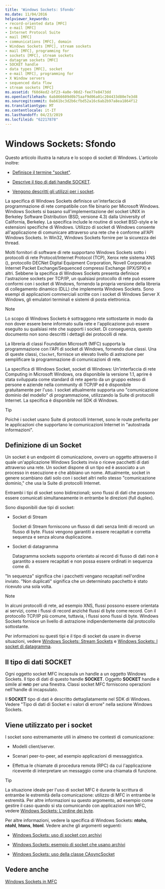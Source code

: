 ```yaml
---
title: 'Windows Sockets: Sfondo'
ms.date: 11/04/2016
helpviewer_keywords:
- record-oriented data [MFC]
- e-mail [MFC]
- Internet Protocol Suite
- mail [MFC]
- communications [MFC], domain
- Windows Sockets [MFC], stream sockets
- mail [MFC], programming for
- sockets [MFC], stream sockets
- datagram sockets [MFC]
- SOCKET handle
- data types [MFC], socket
- e-mail [MFC], programming for
- X Window servers
- sequenced data flow
- stream sockets [MFC]
ms.assetid: f60d4ed2-bf23-4a0e-98d2-fee77e8473dd
ms.openlocfilehash: 6ab866609d0b75aaf9d06a01c204433d80e7e3d8
ms.sourcegitcommit: 0ab61bc3d2b6cfbd52a16c6ab2b97a8ea1864f12
ms.translationtype: MT
ms.contentlocale: it-IT
ms.lasthandoff: 04/23/2019
ms.locfileid: "62217878"
---
```

# <a name="windows-sockets-background"></a>Windows Sockets: Sfondo

Questo articolo illustra la natura e lo scopo di socket di Windows. L'articolo inoltre:

- [Definisce il termine "socket"](#_core_definition_of_a_socket).

- [Descrive il tipo di dati handle SOCKET](#_core_the_socket_data_type).

- [Vengono descritti gli utilizzi per i socket](#_core_uses_for_sockets).

La specifica di Windows Sockets definisce un'interfaccia di programmazione di rete compatibile con file binario per Microsoft Windows. Windows Sockets si basano sull'implementazione del socket UNIX in Berkeley Software Distribution (BSD, versione 4.3) dalla University of California, Berkeley. La specifica include le routine di socket BSD-style e le estensioni specifiche di Windows. Utilizzo di socket di Windows consente all'applicazione di comunicare attraverso una rete che è conforme all'API Windows Sockets. In Win32, Windows Sockets fornire per la sicurezza dei thread.

Molti fornitori di software di rete supportano Windows Sockets sotto i protocolli di rete Protocol/Internet Protocol (TCP), Xerox rete sistema XNS (), protocollo DECNet Digital Equipment Corporation, Novell Corporation Internet Packet Exchange/Sequenced compressi Exchange (IPX/SPX) e altri. Sebbene la specifica di Windows Sockets presenta definisce l'astrazione sockets per TCP/IP, un qualsiasi protocollo di rete può essere conformi con i socket di Windows, fornendo la propria versione della libreria di collegamento dinamico (DLL) che implementa Windows Sockets. Sono esempi di applicazioni commerciali scritte con i socket di Windows Server X Windows, gli emulatori terminali e sistemi di posta elettronica.

> [!NOTE]
>  Lo scopo di Windows Sockets è sottraggono rete sottostante in modo da non dover essere bene informato sulla rete e l'applicazione può essere eseguito su qualsiasi rete che supporti i socket. Di conseguenza, questo documento non sono descritti i dettagli dei protocolli di rete.

La libreria di classi Foundation Microsoft (MFC) supporta la programmazione con l'API di socket di Windows, fornendo due classi. Una di queste classi, `CSocket`, fornisce un elevato livello di astrazione per semplificare la programmazione di comunicazioni di rete.

La specifica di Windows Socket, socket di Windows: Un'interfaccia di rete Computing in Microsoft Windows, ora disponibile la versione 1.1, aprire è stata sviluppata come standard di rete aperto da un gruppo esteso di persone e aziende nella community di TCP/IP ed è disponibile gratuitamente per l'uso. I socket attualmente supporta uno "comunicazione dominio del modello" di programmazione, utilizzando la Suite di protocolli Internet. La specifica è disponibile nel SDK di Windows.

> [!TIP]
>  Poiché i socket usano Suite di protocolli Internet, sono le route preferita per le applicazioni che supportano le comunicazioni Internet in "autostrada informazioni".

##  <a name="_core_definition_of_a_socket"></a> Definizione di un Socket

Un socket è un endpoint di comunicazione, ovvero un oggetto attraverso il quale un'applicazione Windows Sockets invia o riceve pacchetti di dati attraverso una rete. Un socket dispone di un tipo ed è associato a un processo in esecuzione e che abbiano un nome. Attualmente, socket in genere scambiano dati solo con i socket altri nello stesso "comunicazione dominio," che usa la Suite di protocolli Internet.

Entrambi i tipi di socket sono bidirezionali; sono flussi di dati che possono essere comunicati simultaneamente in entrambe le direzioni (full duplex).

Sono disponibili due tipi di socket:

- Socket di Stream

   Socket di Stream forniscono un flusso di dati senza limiti di record: un flusso di byte. Flussi vengono garantiti a essere recapitati e corretta sequenza e senza alcuna duplicazione.

- Socket di datagramma

   Datagramma sockets supporto orientato ai record di flusso di dati non è garantito a essere recapitati e non possa essere ordinati in sequenza come di.

"In sequenza" significa che i pacchetti vengano recapitati nell'ordine inviato. "Non duplicati" significa che un determinato pacchetto è stato ricevuto una sola volta.

> [!NOTE]
>  In alcuni protocolli di rete, ad esempio XNS, flussi possono essere orientata ai servizi, come i flussi di record anziché flussi di byte come record. Con il protocollo TCP/IP più comune, tuttavia, i flussi sono flussi di byte. Windows Sockets fornisce un livello di astrazione indipendentemente dal protocollo sottostante.

Per informazioni su questi tipi e il tipo di socket da usare in diverse situazioni, vedere [Windows Sockets: Stream Sockets](../mfc/windows-sockets-stream-sockets.md) e [Windows Sockets: I socket di datagramma](../mfc/windows-sockets-datagram-sockets.md).

##  <a name="_core_the_socket_data_type"></a> Il tipo di dati SOCKET

Ogni oggetto socket MFC incapsula un handle a un oggetto Windows Sockets. Il tipo di dati di questo handle **SOCKET**. Oggetto **SOCKET** handle è simile al `HWND` per una finestra. Classi socket MFC forniscono operazioni nell'handle di incapsulato.

Il **SOCKET** tipo di dati è descritto dettagliatamente nel SDK di Windows. Vedere "Tipo di dati di Socket e i valori di errore" nella sezione Windows Sockets.

##  <a name="_core_uses_for_sockets"></a> Viene utilizzato per i socket

I socket sono estremamente utili in almeno tre contesti di comunicazione:

- Modelli client/server.

- Scenari peer-to-peer, ad esempio applicazioni di messaggistica.

- Effettua le chiamate di procedura remota (RPC) da cui l'applicazione ricevente di interpretare un messaggio come una chiamata di funzione.

> [!TIP]
>  La situazione ideale per l'uso di socket MFC è durante la scrittura di entrambe le estremità della comunicazione: utilizzo di MFC in entrambe le estremità. Per altre informazioni su questo argomento, ad esempio come gestire il caso quando si sta comunicando con applicazioni non MFC, vedere [Windows Sockets: L'ordine dei byte](../mfc/windows-sockets-byte-ordering.md).

Per altre informazioni, vedere la specifica di Windows Sockets: **ntohs**, **ntohl**, **htons**, **htonl**. Vedere anche gli argomenti seguenti:

- [Windows Sockets: uso di socket con archivi](../mfc/windows-sockets-using-sockets-with-archives.md)

- [Windows Sockets: esempio di socket che usano archivi](../mfc/windows-sockets-example-of-sockets-using-archives.md)

- [Windows Sockets: uso della classe CAsyncSocket](../mfc/windows-sockets-using-class-casyncsocket.md)

## <a name="see-also"></a>Vedere anche

[Windows Sockets in MFC](../mfc/windows-sockets-in-mfc.md)
